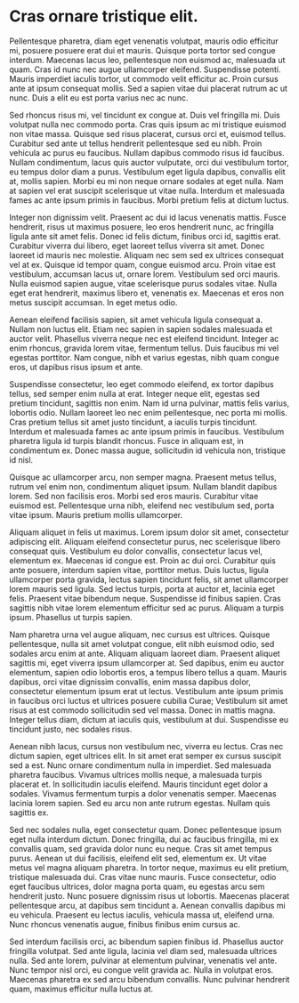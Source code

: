 # Cras ornare tristique elit.

Pellentesque pharetra, diam eget venenatis volutpat, mauris odio efficitur mi, posuere posuere erat dui et mauris. Quisque porta tortor sed congue interdum. Maecenas lacus leo, pellentesque non euismod ac, malesuada ut quam. Cras id nunc nec augue ullamcorper eleifend. Suspendisse potenti. Mauris imperdiet iaculis tortor, ut commodo velit efficitur ac. Proin cursus ante at ipsum consequat mollis. Sed a sapien vitae dui placerat rutrum ac ut nunc. Duis a elit eu est porta varius nec ac nunc.

Sed rhoncus risus mi, vel tincidunt ex congue at. Duis vel fringilla mi. Duis volutpat nulla nec commodo porta. Cras quis ipsum ac mi tristique euismod non vitae massa. Quisque sed risus placerat, cursus orci et, euismod tellus. Curabitur sed ante ut tellus hendrerit pellentesque sed eu nibh. Proin vehicula ac purus eu faucibus. Nullam dapibus commodo risus id faucibus. Nullam condimentum, lacus quis auctor vulputate, orci dui vestibulum tortor, eu tempus dolor diam a purus. Vestibulum eget ligula dapibus, convallis elit at, mollis sapien. Morbi eu mi non neque ornare sodales at eget nulla. Nam at sapien vel erat suscipit scelerisque ut vitae nulla. Interdum et malesuada fames ac ante ipsum primis in faucibus. Morbi pretium felis at dictum luctus.

Integer non dignissim velit. Praesent ac dui id lacus venenatis mattis. Fusce hendrerit, risus ut maximus posuere, leo eros hendrerit nunc, ac fringilla ligula ante sit amet felis. Donec id felis dictum, finibus orci id, sagittis erat. Curabitur viverra dui libero, eget laoreet tellus viverra sit amet. Donec laoreet id mauris nec molestie. Aliquam nec sem sed ex ultrices consequat vel at ex. Quisque id tempor quam, congue euismod arcu. Proin vitae est vestibulum, accumsan lacus ut, ornare lorem. Vestibulum sed orci mauris. Nulla euismod sapien augue, vitae scelerisque purus sodales vitae. Nulla eget erat hendrerit, maximus libero et, venenatis ex. Maecenas et eros non metus suscipit accumsan. In eget metus odio.

Aenean eleifend facilisis sapien, sit amet vehicula ligula consequat a. Nullam non luctus elit. Etiam nec sapien in sapien sodales malesuada et auctor velit. Phasellus viverra neque nec est eleifend tincidunt. Integer ac enim rhoncus, gravida lorem vitae, fermentum tellus. Duis faucibus mi vel egestas porttitor. Nam congue, nibh et varius egestas, nibh quam congue eros, ut dapibus risus ipsum et ante.

Suspendisse consectetur, leo eget commodo eleifend, ex tortor dapibus tellus, sed semper enim nulla at erat. Integer neque elit, egestas sed pretium tincidunt, sagittis non enim. Nam id urna pulvinar, mattis felis varius, lobortis odio. Nullam laoreet leo nec enim pellentesque, nec porta mi mollis. Cras pretium tellus sit amet justo tincidunt, a iaculis turpis tincidunt. Interdum et malesuada fames ac ante ipsum primis in faucibus. Vestibulum pharetra ligula id turpis blandit rhoncus. Fusce in aliquam est, in condimentum ex. Donec massa augue, sollicitudin id vehicula non, tristique id nisl.

Quisque ac ullamcorper arcu, non semper magna. Praesent metus tellus, rutrum vel enim non, condimentum aliquet ipsum. Nullam blandit dapibus lorem. Sed non facilisis eros. Morbi sed eros mauris. Curabitur vitae euismod est. Pellentesque urna nibh, eleifend nec vestibulum sed, porta vitae ipsum. Mauris pretium mollis ullamcorper.

Aliquam aliquet in felis ut maximus. Lorem ipsum dolor sit amet, consectetur adipiscing elit. Aliquam eleifend consectetur purus, nec scelerisque libero consequat quis. Vestibulum eu dolor convallis, consectetur lacus vel, elementum ex. Maecenas id congue est. Proin ac dui orci. Curabitur quis ante posuere, interdum sapien vitae, porttitor metus. Duis luctus, ligula ullamcorper porta gravida, lectus sapien tincidunt felis, sit amet ullamcorper lorem mauris sed ligula. Sed lectus turpis, porta at auctor et, lacinia eget felis. Praesent vitae bibendum neque. Suspendisse id finibus sapien. Cras sagittis nibh vitae lorem elementum efficitur sed ac purus. Aliquam a turpis ipsum. Phasellus ut turpis sapien.

Nam pharetra urna vel augue aliquam, nec cursus est ultrices. Quisque pellentesque, nulla sit amet volutpat congue, elit nibh euismod odio, sed sodales arcu enim at ante. Aliquam aliquam laoreet diam. Praesent aliquet sagittis mi, eget viverra ipsum ullamcorper at. Sed dapibus, enim eu auctor elementum, sapien odio lobortis eros, a tempus libero tellus a quam. Mauris dapibus, orci vitae dignissim convallis, enim massa dapibus dolor, consectetur elementum ipsum erat ut lectus. Vestibulum ante ipsum primis in faucibus orci luctus et ultrices posuere cubilia Curae; Vestibulum sit amet risus at est commodo sollicitudin sed vel massa. Donec in mattis magna. Integer tellus diam, dictum at iaculis quis, vestibulum at dui. Suspendisse eu tincidunt justo, nec sodales risus.

Aenean nibh lacus, cursus non vestibulum nec, viverra eu lectus. Cras nec dictum sapien, eget ultrices elit. In sit amet erat semper ex cursus suscipit sed a est. Nunc ornare condimentum nulla in imperdiet. Sed malesuada pharetra faucibus. Vivamus ultrices mollis neque, a malesuada turpis placerat et. In sollicitudin iaculis eleifend. Mauris tincidunt eget dolor a sodales. Vivamus fermentum turpis a dolor venenatis semper. Maecenas lacinia lorem sapien. Sed eu arcu non ante rutrum egestas. Nullam quis sagittis ex.

Sed nec sodales nulla, eget consectetur quam. Donec pellentesque ipsum eget nulla interdum dictum. Donec fringilla, dui ac faucibus fringilla, mi ex convallis quam, sed gravida dolor nunc eu neque. Cras sit amet tempus purus. Aenean ut dui facilisis, eleifend elit sed, elementum ex. Ut vitae metus vel magna aliquam pharetra. In tortor neque, maximus eu elit pretium, tristique malesuada dui. Cras vitae nunc mauris. Fusce consectetur, odio eget faucibus ultrices, dolor magna porta quam, eu egestas arcu sem hendrerit justo. Nunc posuere dignissim risus ut lobortis. Maecenas placerat pellentesque arcu, at dapibus sem tincidunt a. Aenean convallis dapibus mi eu vehicula. Praesent eu lectus iaculis, vehicula massa ut, eleifend urna. Nunc rhoncus venenatis augue, finibus finibus enim cursus ac.

Sed interdum facilisis orci, ac bibendum sapien finibus id. Phasellus auctor fringilla volutpat. Sed ante ligula, lacinia vel diam sed, malesuada ultrices nulla. Sed ante lorem, pulvinar at elementum pulvinar, venenatis vel ante. Nunc tempor nisl orci, eu congue velit gravida ac. Nulla in volutpat eros. Maecenas pharetra ex sed arcu bibendum convallis. Nunc pulvinar hendrerit quam, maximus efficitur nulla luctus at.